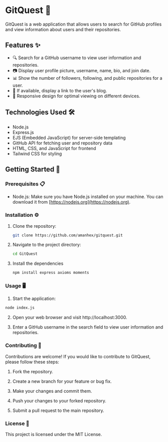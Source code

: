 # GitQuest 🚀

GitQuest is a web application that allows users to search for GitHub profiles and view information about users and their repositories.

## Features ✨

- 🔍 Search for a GitHub username to view user information and repositories.
- 📷 Display user profile picture, username, name, bio, and join date.
- 📊 Show the number of followers, following, and public repositories for a user.
- 🔗 If available, display a link to the user's blog.
- 📱 Responsive design for optimal viewing on different devices.

## Technologies Used 🛠️

- Node.js
- Express.js
- EJS (Embedded JavaScript) for server-side templating
- GitHub API for fetching user and repository data
- HTML, CSS, and JavaScript for frontend
- Tailwind CSS for styling

## Getting Started 🚀

### Prerequisites 📋

- Node.js: Make sure you have Node.js installed on your machine. You can download it from [https://nodejs.org](https://nodejs.org).

### Installation ⚙️

1. Clone the repository:

   ```bash
   git clone https://github.com/amanhex/gitquest.git
   ```
2. Navigate to the project directory:

   ```bash
   cd GitQuest
   ```
3. Install the dependencies

   ```bash
   npm install express axioms moments
   ```
### Usage 🖥️

1. Start the application:

```bash
node index.js
```
2. Open your web browser and visit http://localhost:3000.

3. Enter a GitHub username in the search field to view user information and repositories.

### Contributing 🤝

Contributions are welcome! If you would like to contribute to GitQuest, please follow these steps:

1. Fork the repository.

2. Create a new branch for your feature or bug fix.

3. Make your changes and commit them.

4. Push your changes to your forked repository.

5. Submit a pull request to the main repository.

### License 📄
This project is licensed under the MIT License.
